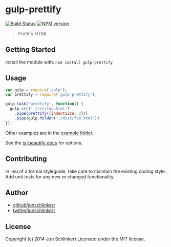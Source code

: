 # gulp-prettify 
[![Build Status](https://travis-ci.org/jonschlinkert/gulp-prettify.png?branch=master)](https://travis-ci.org/jonschlinkert/gulp-prettify)
[![NPM version](https://badge.fury.io/js/gulp-prettify.png)](http://badge.fury.io/js/gulp-prettify)

> Prettify HTML.

## Getting Started
Install the module with: `npm install gulp-prettify`

## Usage

```js
var gulp = require('gulp');
var prettify = require('gulp-prettify');

gulp.task('prettify', function() {
  gulp.src('./src/foo.html')
    .pipe(prettify({indentSize: 2}))
    .pipe(gulp.folder('./dist/foo.html'))
});
```
Other examples are in the [example folder.](http://github.com/jonschlinkert/gulp-prettify/tree/master/examples)

See the [js-beautify docs](https://github.com/einars/js-beautify) for options.

## Contributing
In lieu of a formal styleguide, take care to maintain the existing coding style. Add unit tests for any new or changed functionality.

## Author

+ [github/jonschlinkert](https://github.com/jonschlinkert)
+ [twitter/jonschlinkert](http://twitter.com/jonschlinkert)

## License
Copyright (c) 2014 Jon Schlinkert
Licensed under the MIT license.
